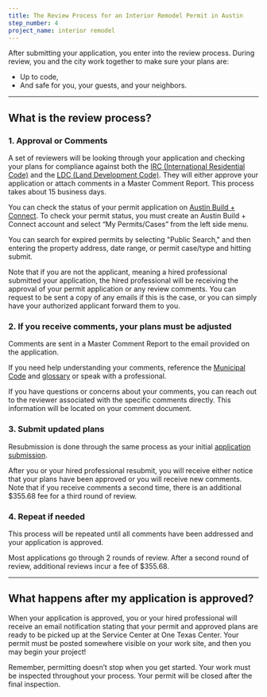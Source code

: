 ```yaml
---
title: The Review Process for an Interior Remodel Permit in Austin
step_number: 4
project_name: interior remodel
---
```



After submitting your application, you enter into the review process. During review, you and the city work together to make sure your plans are:

* Up to code,
* And safe for you, your guests, and your neighbors.

---

## What is the review process?

### 1. Approval or Comments

A set of reviewers will be looking through your application and checking your plans for compliance against both the [IRC (International Residential Code)](https://www.iccsafe.org/codes-tech-support/codes/2015-i-codes/irc/) and the [LDC (Land Development Code)](https://www.municode.com/library/tx/austin/codes/code_of_ordinances?nodeId=TIT25LADE). They will either approve your application or attach comments in a Master Comment Report. This process takes about 15 business days.

You can check the status of your permit application on [Austin Build + Connect](https://abc.austintexas.gov/web/permit/index). To check your permit status, you must create an Austin Build + Connect account and select “My Permits/Cases” from the left side menu.

You can search for expired permits by selecting "Public Search," and then entering the property address, date range, or permit case/type and hitting submit.&nbsp;

Note that if you are not the applicant, meaning a hired professional submitted your application, the hired professional will be receiving the approval of your permit application or any review comments. You can request to be sent a copy of any emails if this is the case, or you can simply have your authorized applicant forward them to you.

### 2. If you receive comments, your plans must be adjusted

Comments are sent in a Master Comment Report to the email provided on the application.

If you need help understanding your comments, reference the [Municipal Code](https://www.municode.com/library/tx/austin/codes/code_of_ordinances?nodeId=THCOAUTE01) and [glossary](/resources/glossary/) or speak with a professional.

If you have questions or concerns about your comments, you can reach out to the reviewer associated with the specific comments directly. This information will be located on your comment document.

### 3. Submit updated plans

Resubmission is done through the same process as your initial [application submission](http://alpha.webuildthis.city/projects/deck#how-do-i-submit-my-application?).

After you or your hired professional resubmit, you will receive either notice that your plans have been approved or you will receive new comments. Note that if you receive comments a second time, there is an additional $355.68 fee for a third round of review.

### 4. Repeat if needed

This process will be repeated until all comments have been addressed and your application is approved.

Most applications go through 2 rounds of review. After a second round of review, additional reviews incur a fee of $355.68.

---

## What happens after my application is approved?

When your application is approved, you or your hired professional will receive an email notification stating that your permit and approved plans are ready to be picked up at the Service Center at One Texas Center. Your permit must be posted somewhere visible on your work site, and then you may begin your project!

Remember, permitting doesn’t stop when you get started. Your work must be inspected throughout your process. Your permit will be closed after the final inspection.